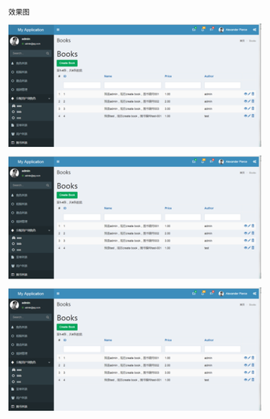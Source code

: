 效果图

 ![效果图](./effect_picture.png?w/10 "效果图")

![效果图](./effect_picture.png "效果图")





![img{40px}](./effect_picture.png) 
